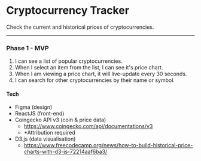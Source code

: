 # Cryptocurrency Tracker

Check the current and historical prices of cryptocurrencies.

---

### Phase 1 - MVP

1. I can see a list of popular cryptocurrencies.
2. When I select an item from the list, I can see it's price chart.
3. When I am viewing a price chart, it will live-update every 30 seconds.
4. I can search for other cryptocurrencies by their name or symbol.

#### Tech

- Figma (design)
- ReactJS (front-end)
- Coingecko API v3 (coin & price data)
  - https://www.coingecko.com/api/documentations/v3
  - \*Attribution required
- D3.js (data visualisation)
  - https://www.freecodecamp.org/news/how-to-build-historical-price-charts-with-d3-js-72214aaf6ba3/
